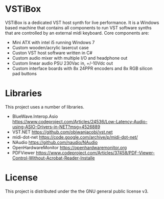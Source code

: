 # VSTiBox
VSTiBox is a dedicated VST host synth for live performance. It is a Windows based machine that contains all components to run VST software synths that are controlled by an external midi keyboard. Core components are:
- Mini ATX with intel i5 running Windows 7
- Custom wooden/acrylic lasercut case
- Custon VST host software written in C#
- Custom audio mixer with multiple I/O and headphone out
- Custom linear audio PSU 230Vac in, +/-10Vdc out
- Custom interface boards with 8x 24PPR encoders and 8x RGB silicon pad buttons 

# Libraries
This project uses a number of libraries. 
- BlueWave.Interop.Asio	https://www.codeproject.com/Articles/24536/Low-Latency-Audio-using-ASIO-Drivers-in-NET?msg=4526889
- VST.NET               https://github.com/obiwanjacobi/vst.net
- midi-dot-net	        https://code.google.com/archive/p/midi-dot-net/
- NAudio	              https://github.com/naudio/NAudio
- OpenHardwareMonitor	  https://openhardwaremonitor.org
- PDFViewer	            https://www.codeproject.com/Articles/37458/PDF-Viewer-Control-Without-Acrobat-Reader-Installe

# License
This project is distributed under the the GNU general public license v3.


